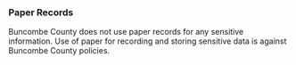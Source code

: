 ### Paper Records

Buncombe County does not use paper records for any sensitive information. Use of paper
for recording and storing sensitive data is against Buncombe County policies.